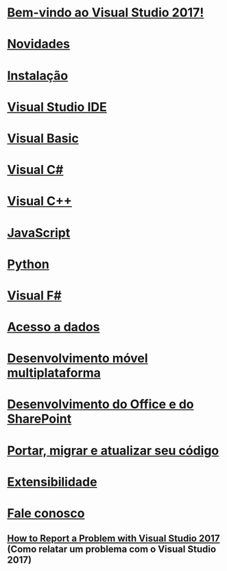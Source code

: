 # [Bem-vindo ao Visual Studio 2017!](welcome-to-visual-studio.md)
# [Novidades](ide/whats-new-in-visual-studio.md)
# [Instalação](install/TOC.md)
# [Visual Studio IDE](ide/visual-studio-ide.md)
# [Visual Basic](/dotnet/articles/visual-basic)
# [Visual C#](/dotnet/articles/csharp)
# [Visual C++](/cpp/top/visual-cpp-in-visual-studio)
# [JavaScript](/scripting/javascript)
# [Python](python/getting-started-with-python.md)
# [Visual F#](/dotnet/articles/fsharp/)
# [Acesso a dados](data-tools/TOC.md)
# [Desenvolvimento móvel multiplataforma](cross-platform/cross-platform-mobile-development-in-visual-studio.md)
# [Desenvolvimento do Office e do SharePoint](vsto/office-and-sharepoint-development-in-visual-studio.md)
# [Portar, migrar e atualizar seu código](porting\port-migrate-and-upgrade-visual-studio-projects.md)
# [Extensibilidade](extensibility/extensibility-in-visual-studio.md)
# [Fale conosco](ide/talk-to-us.md)
## [How to Report a Problem with Visual Studio 2017](ide/how-to-report-a-problem-with-visual-studio-2017.md) (Como relatar um problema com o Visual Studio 2017)
